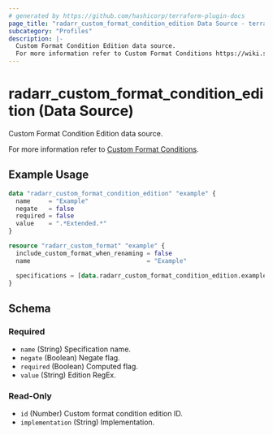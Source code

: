 ```yaml
---
# generated by https://github.com/hashicorp/terraform-plugin-docs
page_title: "radarr_custom_format_condition_edition Data Source - terraform-provider-radarr"
subcategory: "Profiles"
description: |-
  Custom Format Condition Edition data source.
  For more information refer to Custom Format Conditions https://wiki.servarr.com/radarr/settings#conditions.
---
```


# radarr_custom_format_condition_edition (Data Source)

<!-- subcategory:Profiles --> Custom Format Condition Edition data source.
For more information refer to [Custom Format Conditions](https://wiki.servarr.com/radarr/settings#conditions).

## Example Usage

```terraform
data "radarr_custom_format_condition_edition" "example" {
  name     = "Example"
  negate   = false
  required = false
  value    = ".*Extended.*"
}

resource "radarr_custom_format" "example" {
  include_custom_format_when_renaming = false
  name                                = "Example"

  specifications = [data.radarr_custom_format_condition_edition.example]
}
```

<!-- schema generated by tfplugindocs -->
## Schema

### Required

- `name` (String) Specification name.
- `negate` (Boolean) Negate flag.
- `required` (Boolean) Computed flag.
- `value` (String) Edition RegEx.

### Read-Only

- `id` (Number) Custom format condition edition ID.
- `implementation` (String) Implementation.


